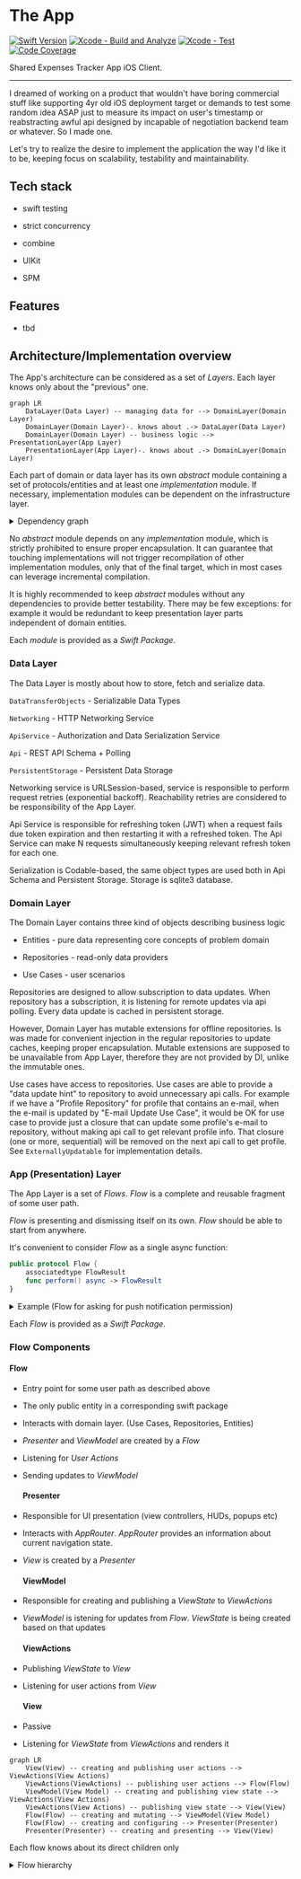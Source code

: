 # The App
[![Swift Version](https://img.shields.io/badge/swift-6.0-orange)](https://img.shields.io/badge/swift-6.0-orange)
[![Xcode - Build and Analyze](https://github.com/rzmn/Accounty-iOS/actions/workflows/build.yml/badge.svg)](https://github.com/rzmn/Accounty-iOS/actions/workflows/build.yml)
[![Xcode - Test](https://github.com/rzmn/Accounty-iOS/actions/workflows/test.yml/badge.svg)](https://github.com/rzmn/Accounty-iOS/actions/workflows/test.yml)
[![Code Coverage](https://img.shields.io/badge/dynamic/json?url=https%3A%2F%2Fapi.jsonbin.io%2Fv3%2Fb%2F66e66909acd3cb34a884adb5%2Flatest&query=%24.record.coverage&label=Code%20Coverage)](https://img.shields.io/badge/dynamic/json?url=https%3A%2F%2Fapi.jsonbin.io%2Fv3%2Fb%2F66e66909acd3cb34a884adb5%2Flatest&query=%24.record.coverage&label=Code%20Coverage)

Shared Expenses Tracker App iOS Client.

---

I dreamed of working on a product that wouldn't have boring commercial stuff like supporting 4yr old iOS deployment target or demands to test some random idea ASAP just to measure its impact on user's timestamp or reabstracting awful api designed by incapable of negotiation backend team or whatever. So I made one. 

Let's try to realize the desire to implement the application the way I'd like it to be, keeping focus on scalability, testability and maintainability.

## Tech stack

- swift testing

- strict concurrency

- combine

- UIKit

- SPM

## Features

- tbd

## Architecture/Implementation overview

The App's architecture can be considered as a set of _Layers_. Each layer knows only about the "previous" one. 

```mermaid
graph LR
    DataLayer(Data Layer) -- managing data for --> DomainLayer(Domain Layer)
    DomainLayer(Domain Layer)-. knows about .-> DataLayer(Data Layer)
    DomainLayer(Domain Layer) -- business logic --> PresentationLayer(App Layer)
    PresentationLayer(App Layer)-. knows about .-> DomainLayer(Domain Layer)
```

Each part of domain or data layer has its own *abstract* module containing a set of protocols/entities and at least one *implementation* module. If necessary, implementation modules can be dependent on the infrastructure layer.

<details>
  <summary>Dependency graph</summary>

```mermaid
graph LR
    Infrastructure(Infrastructure Layer) -- utility/analytics/logging --> DataLayer(Data Layer Implementations)
    Infrastructure(Infrastructure Layer) -- utility/analytics/logging --> DomainLayer(Domain Layer Implementations)
    Infrastructure(Infrastructure Layer) -- utility/analytics/logging --> PresentationLayer(App Layer Implementations)
```

</details>

No *abstract* module depends on any *implementation* module, which is strictly prohibited to ensure proper encapsulation. It can guarantee that touching implementations will not trigger recompilation of other implementation modules, only that of the final target, which in most cases can leverage incremental compilation.

It is highly recommended to keep *abstract* modules without any dependencies to provide better testability. There may be few exceptions: for example it would be redundant to keep presentation layer parts independent of domain entities.

Each *module* is provided as a *Swift Package*.

### Data Layer

The Data Layer is mostly about how to store, fetch and serialize data.

`DataTransferObjects` - Serializable Data Types

`Networking` - HTTP Networking Service

`ApiService` - Authorization and Data Serialization Service

`Api` - REST API Schema + Polling

`PersistentStorage` - Persistent Data Storage

Networking service is URLSession-based, service is responsible to perform request retries (exponential backoff). Reachability retries are considered to be responsibility of the App Layer. 

Api Service is responsible for refreshing token (JWT) when a request fails due token expiration and then restarting it with a refreshed token. The Api Service can make N requests simultaneously keeping relevant refresh token for each one.

Serialization is Codable-based, the same object types are used both in Api Schema and Persistent Storage. Storage is sqlite3 database.

### Domain Layer

The Domain Layer contains three kind of objects describing business logic

- Entities - pure data representing core concepts of problem domain

- Repositories - read-only data providers

- Use Cases - user scenarios

Repositories are designed to allow subscription to data updates. When repository has a subscription, it is listening for remote updates via api polling. Every data update is cached in persistent storage.

However, Domain Layer has mutable extensions for offline repositories. Is was made for convenient injection in the regular repositories to update caches, keeping proper encapsulation. Mutable extensions are supposed to be unavailable from App Layer, therefore they are not provided by DI, unlike the immutable ones.

Use cases have access to repositories. Use cases are able to provide a "data update hint" to repository to avoid unnecessary api calls. For example if we have a "Profile Repository" for profile that contains an e-mail, when the e-mail is updated by "E-mail Update Use Case", it would be OK for use case to provide just a closure that can update some profile's e-mail to repository, without making api call to get relevant profile info. That closure (one or more, sequential) will be removed on the next api call to get profile. See `ExternallyUpdatable` for implementation details.

### App (Presentation) Layer

The App Layer is a set of _Flows_. _Flow_ is a complete and reusable fragment of some user path.

_Flow_ is presenting and dismissing itself on its own. _Flow_ should be able to start from anywhere.

It's convenient to consider _Flow_ as a single async function:

```swift
public protocol Flow {
    associatedtype FlowResult
    func perform() async -> FlowResult
}
```

<details>
  <summary>Example (Flow for asking for push notification permission)</summary>

```swift
actor AskForPushNotificationPermissionFlow: Flow {
    enum Verdict {
        case allowed, denied
    }
    func perform() async -> Verdict {
        let allowed = await UNUserNotificationCenter.current()
            .requestAuthorization(options: [.alert, .sound, .badge])
        return allowed ? .allowed : .denied
    }
}
```

</details>

Each _Flow_ is provided as a _Swift Package_.

### Flow Components

#### Flow

- Entry point for some user path as described above

- The only public entity in a corresponding swift package

- Interacts with domain layer. (Use Cases, Repositories, Entities)

- _Presenter_ and _ViewModel_ are created by a _Flow_

- Listening for _User Actions_

- Sending updates to _ViewModel_
  
  #### Presenter

- Responsible for UI presentation (view controllers, HUDs, popups etc)

- Interacts with _AppRouter_. _AppRouter_ provides an information about current navigation state.

- _View_ is created by a _Presenter_
  
  #### ViewModel

- Responsible for creating and publishing a _ViewState_ to _ViewActions_

- _ViewModel_ is istening for updates from _Flow_. _ViewState_ is being created based on that updates
  
  #### ViewActions

- Publishing _ViewState_ to _View_

- Listening for user actions from _View_
  
  #### View

- Passive

- Listening for _ViewState_ from _ViewActions_ and renders it

```mermaid
graph LR
    View(View) -- creating and publishing user actions --> ViewActions(View Actions)
    ViewActions(ViewActions) -- publishing user actions --> Flow(Flow)
    ViewModel(View Model) -- creating and publishing view state --> ViewActions(View Actions)
    ViewActions(View Actions) -- publishing view state --> View(View)
    Flow(Flow) -- creating and mutating --> ViewModel(View Model)
    Flow(Flow) -- creating and configuring --> Presenter(Presenter)
    Presenter(Presenter) -- creating and presenting --> View(View)
```

Each flow knows about its direct children only

<details>
  <summary>Flow hierarchy</summary>

```mermaid
graph LR
    App(App) -- if has stored session --> AuthenticatedFlow(AuthenticatedFlow)
    AuthenticatedFlow(AuthenticatedFlow) -- as tab --> AccountFlow(AccountFlow)
    AccountFlow(AccountFlow) -- starts --> UpdateAvatarFlow(UpdateAvatarFlow)
    AccountFlow(AccountFlow) -- starts --> QrPreviewFlow(QrPreviewFlow)
    AccountFlow(AccountFlow) -- starts --> UpdatePasswordFlow(UpdatePasswordFlow)
    AccountFlow(AccountFlow) -- starts --> UpdateDisplayNameFlow(UpdateDisplayNameFlow)
    AccountFlow(AccountFlow) -- starts --> UpdateEmailFlow(UpdateEmailFlow)
    AuthenticatedFlow(AuthenticatedFlow) -- as tab --> FriendsFlow(FriendsFlow)
    FriendsFlow(FriendsFlow) -- starts --> UserPreviewFlow(UserPreviewFlow)
    AuthenticatedFlow(AuthenticatedFlow) -- starts --> AddExpenseFlow(AddExpenseFlow)
    AddExpenseFlow(AddExpenseFlow) -- starts --> PickCounterpartyFlow(PickCounterpartyFlow)
    App(App) -- if does not have stored session --> UnauthenticatedFlow(UnauthenticatedFlow)
    UnauthenticatedFlow(UnauthenticatedFlow) -- as tab --> SignInFlow(SignInFlow)
    SignInFlow(SignInFlow) -- starts --> SignUpFlow(SignUpFlow)
```

</details>